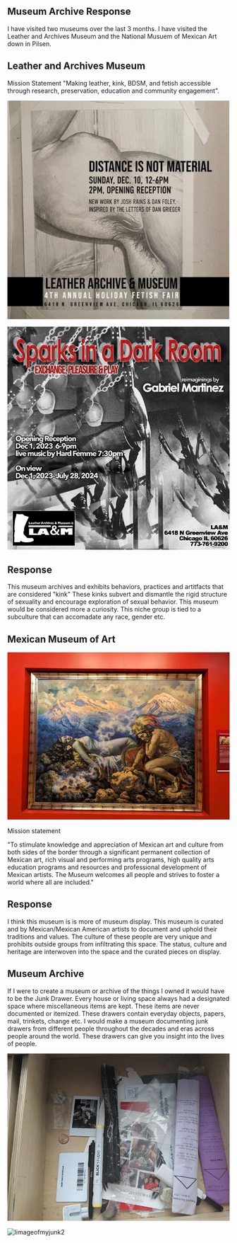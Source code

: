 ## Museum Archive Response
I have visited two museums over the last 3 months. I have visited the Leather and Archives Museum and the National Musuem of Mexican Art down in Pilsen.

## Leather and Archives Museum
Mission Statement 
"Making leather, kink, BDSM, and fetish accessible through research, preservation, education and community engagement".


![Leather1](Leather1.JPG)

![Leather2](Leather2.jpg)

## Response
This museum archives and exhibits behaviors, practices and artitfacts that are considered "kink" These kinks subvert and dismantle the rigid structure of sexuality and encourage exploration of sexual behavior. This museum would be considered more a curiosity. This niche group is tied to a subculture that can accomadate any race, gender etc. 

## Mexican Museum of Art
![Large oil painting](Mexican.jpg)

Mission statement

"To stimulate knowledge and appreciation of Mexican art and culture from both sides of the border through a significant permanent collection of Mexican art, rich visual and performing arts programs, high quality arts education programs and resources and professional development of Mexican artists. The Museum welcomes all people and strives to foster a world where all are included."

## Response

I think this museum is is more of museum display. This museum is curated and by Mexican/Mexican American artists to document and uphold their traditions and values. The culture of these people are very unique and prohibits outside groups from infiltrating this space. The status, culture and heritage are interwoven into the space and the curated pieces on display.

## Museum Archive

If I were to create a museum or archive of the things I owned it would have to be the Junk Drawer. Every house or living space always had a designated space where miscellaneous items are kept. These items are never documented or itemized. These drawers contain everyday objects, papers, mail, trinkets, change etc. I would make a museum documenting junk drawers from different people throughout the decades and eras across people around the world. These drawers can give you insight into the lives of people.

![image of my junk](junk.jpg)

![Iimageofmyjunk2](junk.jpg2)
